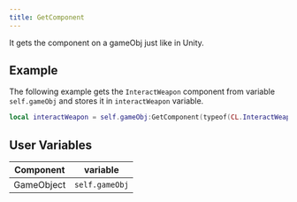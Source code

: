 ```yaml
---
title: GetComponent
---
```


It gets the component on a gameObj just like in Unity.

## Example

The following example gets the `InteractWeapon` component from variable `self.gameObj` and stores it in `interactWeapon` variable.

```lua
local interactWeapon = self.gameObj:GetComponent(typeof(CL.InteractWeapon))
```

## User Variables

| Component   | variable    |
| ----------- | ----------- |
| GameObject   | `self.gameObj`|
